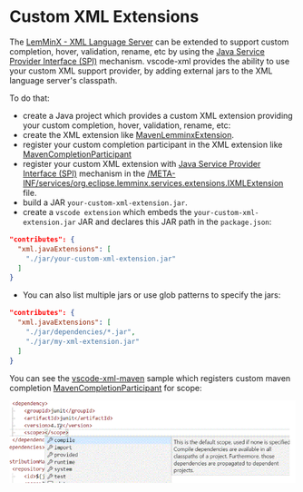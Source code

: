 # Custom XML Extensions

The [LemMinX - XML Language Server](https://github.com/eclipse/lemminx) can be extended to support custom completion, hover, validation, rename, etc by using the [Java Service Provider Interface (SPI)](https://www.baeldung.com/java-spi) mechanism.
vscode-xml provides the ability to use your custom XML support provider, by adding external jars to the XML language server's classpath.

To do that:

 * create a Java project which provides a custom XML extension providing your custom completion, hover, validation, rename, etc:
 * create the XML extension like [MavenLemminxExtension](https://github.com/eclipse/lemminx-maven/blob/master/lemminx-maven/src/main/java/org/eclipse/lemminx/extensions/maven/MavenLemminxExtension.java).
 * register your custom completion participant in the XML extension like [MavenCompletionParticipant](https://github.com/eclipse/lemminx-maven/blob/master/lemminx-maven/src/main/java/org/eclipse/lemminx/extensions/maven/MavenCompletionParticipant.java#L75)
 * register your custom XML extension with [Java Service Provider Interface (SPI)](https://www.baeldung.com/java-spi) mechanism in the [/META-INF/services/org.eclipse.lemminx.services.extensions.IXMLExtension](https://github.com/eclipse/lemminx-maven/blob/master/lemminx-maven/src/main/resources/META-INF/services/org.eclipse.lemminx.services.extensions.IXMLExtension) file.
 * build a JAR `your-custom-xml-extension.jar`.
 * create a `vscode extension` which embeds the `your-custom-xml-extension.jar` JAR and declares this JAR path in the `package.json`:

```json
"contributes": {
  "xml.javaExtensions": [
    "./jar/your-custom-xml-extension.jar"
  ]
}
```

  * You can also list multiple jars or use glob patterns to specify the jars:

```json
"contributes": {
  "xml.javaExtensions": [
    "./jar/dependencies/*.jar",
    "./jar/my-xml-extension.jar"
  ]
}
```

You can see the [vscode-xml-maven](https://github.com/angelozerr/vscode-xml-maven) sample which registers custom maven completion [MavenCompletionParticipant](https://github.com/eclipse/lemminx-maven/blob/master/lemminx-maven/src/main/java/org/eclipse/lemminx/extensions/maven/MavenCompletionParticipant.java#L210) for scope:

![demo of vscode xml maven suggesting different scopes for a dependency](./images/vscode-xml-maven.gif)
